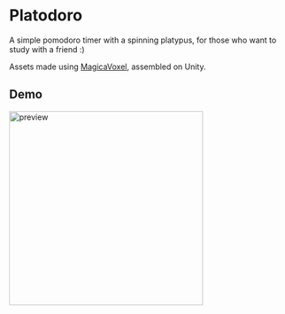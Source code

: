 


# Platodoro

A simple pomodoro timer with a spinning platypus, for those who want to study with a friend  :)

Assets made using [MagicaVoxel](https://ephtracy.github.io/), assembled on Unity. 

## Demo

<img src="https://github.com/enviio/platodoro/blob/main/demo.gif" width="350" title="preview">

